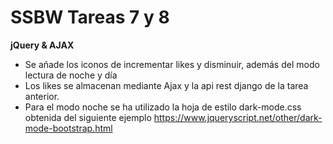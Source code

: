# SSBW Tareas 7 y 8

**jQuery & AJAX**


- Se añade los iconos de incrementar likes y disminuir, además del modo lectura de noche y día
- Los likes se almacenan mediante Ajax y la api rest django de la tarea anterior.
- Para el modo noche se ha utilizado la hoja de estilo dark-mode.css obtenida del siguiente ejemplo https://www.jqueryscript.net/other/dark-mode-bootstrap.html


